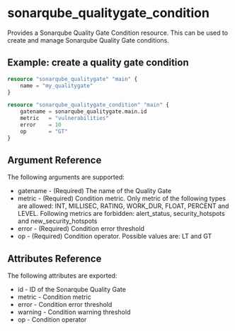 # sonarqube_qualitygate_condition
Provides a Sonarqube Quality Gate Condition resource. This can be used to create and manage Sonarqube Quality Gate conditions.

## Example: create a quality gate condition
```terraform
resource "sonarqube_qualitygate" "main" {
    name = "my_qualitygate"
}

resource "sonarqube_qualitygate_condition" "main" {
    gatename = sonarqube_qualitygate.main.id
    metric   = "vulnerabilities"
    error    = 10
    op       = "GT"
}
```

## Argument Reference
The following arguments are supported:

- gatename - (Required) The name of the Quality Gate
- metric - (Required) Condition metric. Only metric of the following types are allowed: INT, MILLISEC, RATING, WORK_DUR, FLOAT, PERCENT and LEVEL. Following metrics are forbidden: alert_status, security_hotspots and new_security_hotspots
- error - (Required) Condition error threshold
- op - (Required) Condition operator. Possible values are: LT and GT

## Attributes Reference
The following attributes are exported:

- id - ID of the Sonarqube Quality Gate
- metric - Condition metric
- error - Condition error threshold
- warning - Condition warning threshold
- op - Condition operator

